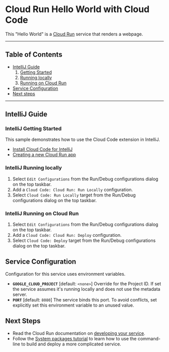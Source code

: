 # Cloud Run Hello World with Cloud Code

This "Hello World" is a [Cloud Run](https://cloud.google.com/run/docs) service that renders a webpage.

----

## Table of Contents

* [IntelliJ Guide](#intellij-guide)
    1. [Getting Started](#intellij-getting-started])
    2. [Running locally](#intellij-running-locally)
    3. [Running on Cloud Run](#intellij-running-on-cloud-run)
* [Service Configuration](#service-configuration)
* [Next steps](#next-steps)

----

## IntelliJ Guide

### IntelliJ Getting Started

This sample demonstrates how to use the Cloud Code extension in IntelliJ.

* [Install Cloud Code for IntelliJ](https://cloud.google.com/code/docs/intellij/install)
* [Creating a new Cloud Run app](https://cloud.google.com/code/docs/intellij/quickstart-cloud-run)

### IntelliJ Running locally

1. Select `Edit Configurations` from the Run/Debug configurations dialog on the
  top taskbar.
1. Add a `Cloud Code: Cloud Run: Run Locally` configuration.
1. Select `Cloud Code: Run Locally` target from the Run/Debug configurations
  dialog on the top taskbar.

### IntelliJ Running on Cloud Run

1. Select `Edit Configurations` from the Run/Debug configurations dialog on the
  top taskbar.
1. Add a `Cloud Code: Cloud Run: Deploy` configuration.
1. Select `Cloud Code: Deploy` target from the Run/Debug configurations
  dialog on the top taskbar.

## Service Configuration

Configuration for this service uses environment variables.

* **`GOOGLE_CLOUD_PROJECT`** [default: `<none>`] Override for the Project ID. If set the service assumes it's running locally and does not use the metadata server.
* **`PORT`** [default: `8080`] The service binds this port. To avoid conflicts, set explicitly set this environment variable to an unused value.

## Next Steps

* Read the Cloud Run documentation on [developing your service](https://cloud.google.com/run/docs/developing).
* Follow the [System packages tutorial](https://cloud.google.com/run/docs/tutorials/system-packages) to learn how to use the command-line to build and deploy a more complicated service.

